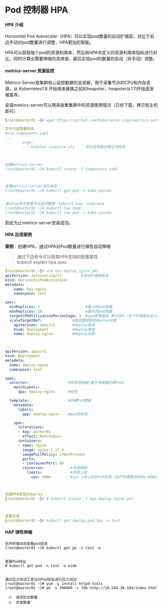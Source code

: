 # Pod 控制器 HPA
#### HPA 介绍
Horizontal Pod Autoscaler（HPA）可以实现pod数量的自动扩缩容，对比于前边手动对pod数量进行调整，HPA更加的智能。

HPA可以获取每个pod的资源利用率，然后和HPA中定义的资源利用率指标进行对比，同时计算出需要伸缩的具体值，最后实现pod的数量的自动（非手动）调整。

#### metrics-server 资源监控
Metrics-Server是集群核心监控数据的监视器，用于采集节点的CPU和内存资源，从 Kubernetes1.8 开始用来替换之前的heapster，heapster从1.11开始逐渐被废弃。



安装metrics-server可以用来收集集群中的资源使用情况（已经下载，拷贝到主机即可）

```yaml
[root@master01 ~]# wget https://github.com/kubernetes-sigs/metrics-server/releases/latest/download/components.yaml

文件内容需要修改
#vim components.yaml
...
      - args:
        - --kubelet-insecure-tls     添加该参数忽略证书检测


          
创建metrics-server
[root@master01 ~]# kubectl create -f components.yaml



查看metrics-server运行状态
[root@master01 ~]# kubectl get pod -n kube-system


通过top命令查看节点监控数据：kubectl top  node/pod
[root@master01 ~]# kubectl top node
[root@master01 ~]# kubectl top pod -n kube-system

```

到此为止metrics-server安装成功。

#### HPA 应用案例
**案例**：创建HPA，通过HPA对Pod数量进行弹性自动伸缩

> 通过下边命令可以获取HPA支持的配置属性  
kubectl explain hpa.spec
>

```yaml
[root@master01 ~]# vim hpa-deploy_nginx.yml
apiVersion: autoscaling/v1         #自动扩缩容版本
kind: HorizontalPodAutoscaler
metadata:
    name: hpa-nginx
    namespace: test

spec:
  minReplicas: 1                     #最小的pod数量
  maxReplicas: 10                    #最大的pod数量
  targetCPUUtilizationPercentage: 1  #cpu使用指标,表示10%（生产环境建议定义在6-8）
  scaleTargetRef:              #指定要控制的deploy信息
    apiVersion: apps/v1        #deploy版本
    kind: Deployment           #deploy类型
    name: deploy-nginx         #deploy名称


---
apiVersion: apps/v1
kind: Deployment
metadata:
  name: deploy-nginx
  namespace: test

spec:
  selector:                  #标签选择器(基于选择器匹配Pod)
    matchLabels:
      app: deploy-nginx      #标签  

  template:                  #创建Pod模板
    metadata:
      labels:
        app: deploy-nginx    #pod的标签

    spec:
      tolerations:
      - key: worker01
        effect: NoSchedule
      containers:
      - name: nginx
        image: nginx:1.17.0
        imagePullPolicy: IfNotPresent
        ports:
        - containerPort: 80
        resources:            #资源限额
          limits:             #资源上限
            cpu: 100m         #cpu 1核心的10%的资源（生产环境建议600m-800m）



创建HPA类型的deploy
[root@master01 ~]# # kubectl create -f hpa-deploy_nginx.yml



查看信息
[root@master01 ~]# kubectl get deploy,pod,hpa -n test
```





#### HAP 弹性伸缩
```shell
另开终端动态查看pod信息
[root@master01 ~]# kubectl get po -n test -w


查看Pod地址
# kubectl get pod -n test -o wide


通过压力测试工具访问Pod地址进行压力测试
[root@master01 ~]# yum -y install httpd-tools
[root@master01 ~]# ab -n 300000 -c 100 http://10.244.30.104/index.html

 -n  请求的总数量
 -c  并发数量
```


